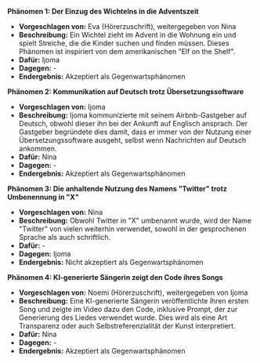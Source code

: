 **Phänomen 1: Der Einzug des Wichtelns in die Adventszeit**
* **Vorgeschlagen von:** Eva (Hörerzuschrift), weitergegeben von Nina
* **Beschreibung:** Ein Wichtel zieht im Advent in die Wohnung ein und spielt Streiche, die die Kinder suchen und finden müssen. Dieses Phänomen ist inspiriert von dem amerikanischen "Elf on the Shelf".
* **Dafür:** Ijoma
* **Dagegen:** -
* **Endergebnis:** Akzeptiert als Gegenwartsphänomen

**Phänomen 2:  Kommunikation auf Deutsch trotz Übersetzungssoftware**
* **Vorgeschlagen von:** Ijoma
* **Beschreibung:** Ijoma kommunizierte mit seinem Airbnb-Gastgeber auf Deutsch, obwohl dieser ihn bei der Ankunft auf Englisch ansprach. Der Gastgeber begründete dies damit, dass er immer von der Nutzung einer Übersetzungssoftware ausgeht, selbst wenn Nachrichten auf Deutsch ankommen.
* **Dafür:** Nina
* **Dagegen:** -
* **Endergebnis:** Akzeptiert als Gegenwartsphänomen

**Phänomen 3: Die anhaltende Nutzung des Namens "Twitter" trotz Umbenennung in "X"**
* **Vorgeschlagen von:** Nina
* **Beschreibung:** Obwohl Twitter in "X" umbenannt wurde, wird der Name "Twitter" von vielen weiterhin verwendet, sowohl in der gesprochenen Sprache als auch schriftlich. 
* **Dafür:** -
* **Dagegen:** Ijoma
* **Endergebnis:** Nicht akzeptiert als Gegenwartsphänomen

**Phänomen 4:  KI-generierte Sängerin zeigt den Code ihres Songs**
* **Vorgeschlagen von:** Noemi (Hörerzuschrift), weitergegeben von Ijoma
* **Beschreibung:** Eine KI-generierte Sängerin veröffentlichte ihren ersten Song und zeigte im Video dazu den Code, inklusive Prompt, der zur Generierung des Liedes verwendet wurde.  Dies wird als eine Art Transparenz oder auch Selbstreferenzialität der Kunst interpretiert.
* **Dafür:** Nina
* **Dagegen:** -
* **Endergebnis:** Akzeptiert als Gegenwartsphänomen
